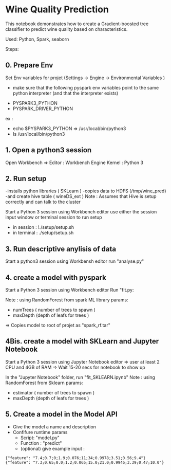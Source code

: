# Wine Quality Prediction

This notebook demonstrates how to create a Gradient-boosted tree classifier 
to predict wine quality based on characteristics.

Used: Python, Spark, seaborn

Steps:

## 0. Prepare Env 
  Set Env variables for projet (Settings -> Engine -> Environmental Variables )
  * make sure that the following pyspark env variables point to the same python 
  interpreter (and that the interpreter exists)
   - PYSPARK3_PYTHON
   - PYSPARK_DRIVER_PYTHON
  
  ex : 
  - echo $PYSPARK3_PYTHON => /usr/local/bin/python3
  - ls /usr/local/bin/python3

## 1. Open a python3 session
Open Workbench => Editor : Workbench 
                  Engine Kernel : Python 3
   
## 2. Run setup 
-installs python libraries ( SKLearn )
-copies data to HDFS (/tmp/wine_pred)
-and create hive table ( wineDS_ext )
Note : Assumes that Hive is setup correctly and can talk to the cluster

Start a Python 3 session using Workbench editor
use either the session input window or terminal session to run setup 
* in session : !./setup/setup.sh
* in terminal : ./setup/setup.sh
 
## 3. Run descriptive anylisis of data
Start a python3 session using Workbensh editor
run "analyse.py"

## 4. create a model with pyspark 
Start a Python 3 session using Workbench editor
Run "fit.py: 

Note : using RandomForest from spark ML library 
params: 
  * numTrees ( number of trees to spawn )
  * maxDepth (depth of leafs for trees )

=> Copies model to root of projet as "spark_rf.tar"
  
## 4Bis. create a model with SKLearn and Jupyter Notebook 
Start a Python 3 session using Jupyter Notebook editor
=> user at least 2 CPU and 4GB of RAM 
=> Wait 15-20 secs for notebook to show up

In the "Jupyter Notebook" folder, run "fit_SKLEARN.ipynb"
Note : using RandomForest from Sklearn 
params: 
  * estimator ( number of trees to spawn )
  * maxDepth (depth of leafs for trees )


## 5. Create a model in the Model API
  * Give the model a name and description
  * Confifure runtime params 
    - Script: "model.py"
    - Function : "predict"
    - (optional) give example input :
```    
{"feature": "7.4;0.7;0;1.9;0.076;11;34;0.9978;3.51;0.56;9.4"}
{"feature": "7.3;0.65;0.0;1.2;0.065;15.0;21.0;0.9946;3.39;0.47;10.0"}
```  

